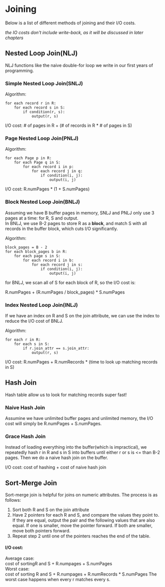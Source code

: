 # Joining
Below is a list of different methods of joining and their I/O costs.   

*the IO costs don't include write-back, as it will be discussed in later chapters*

## Nested Loop Join(NLJ)
NLJ functions like the naive double-for loop we write in our first years of programming.

### Simple Nested Loop Join(SNLJ)
Algorithm:
```
for each record r in R:
	for each record s in S:
		if condition(r, s):
			output(r, s)
```
I/O cost: # of pages in R + (# of records in R * # of pages in S)

### Page Nested Loop Join(PNLJ)
Algorithm:
```
for each Page p in R:
	for each Page q in S:
		for each record i in p:
			for each record j in q:
				if condition(i, j):
					output(i, j)
``` 
I/O cost: R.numPages * (1 + S.numPages)

### Block Nested Loop Join(BNLJ)
Assuming we have B buffer pages in memory, SNLJ and PNLJ only use 3 pages at a time: for R, S and output.   
In BNLJ, we use B-2 pages to store R as a **block**, and match S with all records in the buffer block, which cuts I/O significantly.

Algorithm:
```
block_pages = B - 2
for each block_pages b in R:
	for each page s in S:
		for each record i in b:
			for each record j in s:
				if condition(i, j):
					output(i, j)
```

for BNLJ, we scan all of S for each block of R, so the I/O cost is:  

R.numPages + (R.numPages / block_pages) * S.numPages

### Index Nested Loop Join(INLJ)
If we have an index on R and S on the join attribute, we can use the index to reduce the I/O cost of BNLJ.

Algorithm:
```
for each r in R:
	for each s in S:
		if r.join_attr == s.join_attr:
			output(r, s)
```

I/O cost: R.numPages + R.numRecords * (time to look up matching records in S)

## Hash Join

Hash table allow us to look for matching records super fast!

### Naive Hash Join

Assumine we have unlimited buffer pages and unlimited memory, the I/O cost will simply be R.numPages + S.numPages.

### Grace Hash Join

Instead of loading everything into the buffer(which is impractical), we repeatedly hash r in R and s in S into buffers until either r or s is <= than B-2 pages. Then we do a naive hash join on the buffer.

I/O cost: cost of hashing + cost of naive hash join

## Sort-Merge Join

Sort-merge join is helpful for joins on numeric attributes. The process is as follows:
1. Sort both R and S on the join attribute
2. Have 2 pointers for each R and S, and compare the values they point to. If they are equal, output the pair and the following values that are also equal. If one is smaller, move the pointer forward. If both are smaller, move both pointers forward.
3. Repeat step 2 until one of the pointers reaches the end of the table.

#### I/O cost: 
Average case:  
cost of sortingR and S + R.numpages + S.numPages  
Worst case:  
cost of sorting R and S + R.numpages + R.numRecords * S.numPages
The worst case happens when every r matches every s.